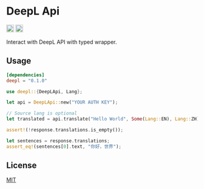 # DeepL Api

[<img alt="github" src="https://img.shields.io/badge/github-Avimitin/deepl--rs-7E9CD8?style=flat&labelColor=252535&logo=github" height="20">](https://github.com/Avimitin/deepl-rs)
[<img alt="crates.io" src="https://img.shields.io/crates/v/deepl.svg?style=flat&color=fd7726&labelColor=252535&logo=rust" height="20">](https://crates.io/crates/deepl-rs)

Interact with DeepL API with typed wrapper.

## Usage

```toml
[dependencies]
deepl = "0.1.0"
```

```rust
use deepl::{DeepLApi, Lang};

let api = DeepLApi::new("YOUR AUTH KEY");

// Source lang is optional
let translated = api.translate("Hello World", Some(Lang::EN), Lang::ZH).await.unwrap();

assert!(!response.translations.is_empty());

let sentences = response.translations;
assert_eq!(sentences[0].text, "你好，世界");
```

## License

[MIT](./LICENSE)
